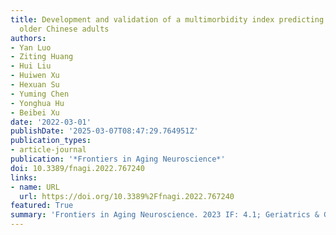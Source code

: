 ```yaml
---
title: Development and validation of a multimorbidity index predicting mortality among
  older Chinese adults
authors:
- Yan Luo
- Ziting Huang
- Hui Liu
- Huiwen Xu
- Hexuan Su
- Yuming Chen
- Yonghua Hu
- Beibei Xu
date: '2022-03-01'
publishDate: '2025-03-07T08:47:29.764951Z'
publication_types:
- article-journal
publication: '*Frontiers in Aging Neuroscience*'
doi: 10.3389/fnagi.2022.767240
links:
- name: URL
  url: https://doi.org/10.3389%2Ffnagi.2022.767240
featured: True
summary: 'Frontiers in Aging Neuroscience. 2023 IF: 4.1; Geriatrics & Gerontology: Ranked 22/74.'
---
```

